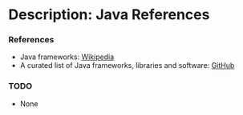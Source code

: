 # Description: Java References

### References
* Java frameworks: [Wikipedia](https://en.wikipedia.org/wiki/List_of_Java_frameworks)
* A curated list of Java frameworks, libraries and software: [GitHub](https://github.com/akullpp/awesome-java)

### TODO
* None
